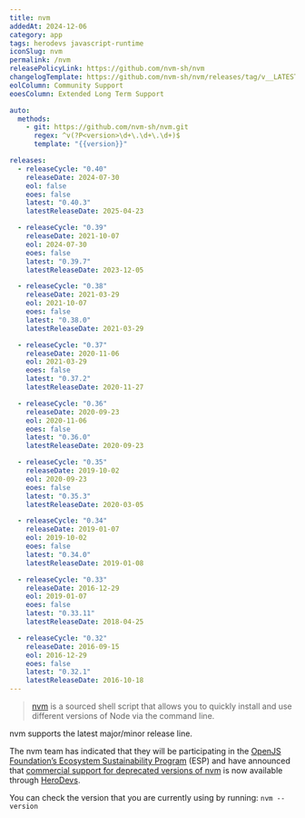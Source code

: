 ```yaml
---
title: nvm
addedAt: 2024-12-06
category: app
tags: herodevs javascript-runtime
iconSlug: nvm
permalink: /nvm
releasePolicyLink: https://github.com/nvm-sh/nvm
changelogTemplate: https://github.com/nvm-sh/nvm/releases/tag/v__LATEST__
eolColumn: Community Support
eoesColumn: Extended Long Term Support

auto:
  methods:
    - git: https://github.com/nvm-sh/nvm.git
      regex: ^v(?P<version>\d+\.\d+\.\d+)$
      template: "{{version}}"

releases:
  - releaseCycle: "0.40"
    releaseDate: 2024-07-30
    eol: false
    eoes: false
    latest: "0.40.3"
    latestReleaseDate: 2025-04-23

  - releaseCycle: "0.39"
    releaseDate: 2021-10-07
    eol: 2024-07-30
    eoes: false
    latest: "0.39.7"
    latestReleaseDate: 2023-12-05

  - releaseCycle: "0.38"
    releaseDate: 2021-03-29
    eol: 2021-10-07
    eoes: false
    latest: "0.38.0"
    latestReleaseDate: 2021-03-29

  - releaseCycle: "0.37"
    releaseDate: 2020-11-06
    eol: 2021-03-29
    eoes: false
    latest: "0.37.2"
    latestReleaseDate: 2020-11-27

  - releaseCycle: "0.36"
    releaseDate: 2020-09-23
    eol: 2020-11-06
    eoes: false
    latest: "0.36.0"
    latestReleaseDate: 2020-09-23

  - releaseCycle: "0.35"
    releaseDate: 2019-10-02
    eol: 2020-09-23
    eoes: false
    latest: "0.35.3"
    latestReleaseDate: 2020-03-05

  - releaseCycle: "0.34"
    releaseDate: 2019-01-07
    eol: 2019-10-02
    eoes: false
    latest: "0.34.0"
    latestReleaseDate: 2019-01-08

  - releaseCycle: "0.33"
    releaseDate: 2016-12-29
    eol: 2019-01-07
    eoes: false
    latest: "0.33.11"
    latestReleaseDate: 2018-04-25

  - releaseCycle: "0.32"
    releaseDate: 2016-09-15
    eol: 2016-12-29
    eoes: false
    latest: "0.32.1"
    latestReleaseDate: 2016-10-18
---
```


> [nvm](https://github.com/nvm-sh/nvm) is a sourced shell script
> that allows you to quickly install and use different versions
> of Node via the command line.

nvm supports the latest major/minor release line.

The nvm team has indicated that they will be participating in the
[OpenJS Foundation’s Ecosystem Sustainability Program](https://openjsf.org/ecosystem-sustainability-program)
(ESP) and have announced that [commercial support for deprecated versions of nvm](https://github.com/nvm-sh/nvm?tab=readme-ov-file#enterprise-support) is
now available through [HeroDevs](https://www.herodevs.com/support/).

You can check the version that you are currently using by running: `nvm --version`
